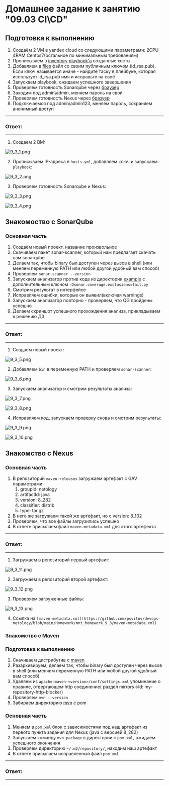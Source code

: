 # Домашнее задание к занятию "09.03 CI\CD"

## Подготовка к выполнению

1. Создаём 2 VM в yandex cloud со следующими параметрами: 2CPU 4RAM Centos7(остальное по минимальным требованиям)
2. Прописываем в [inventory](./infrastructure/inventory/cicd/hosts.yml) [playbook'a](./infrastructure/site.yml) созданные хосты
3. Добавляем в [files](./infrastructure/files/) файл со своим публичным ключом (id_rsa.pub). Если ключ называется иначе - найдите таску в плейбуке, которая использует id_rsa.pub имя и исправьте на своё
4. Запускаем playbook, ожидаем успешного завершения
5. Проверяем готовность Sonarqube через [браузер](http://localhost:9000)
6. Заходим под admin\admin, меняем пароль на свой
7.  Проверяем готовность Nexus через [бразуер](http://localhost:8081)
8. Подключаемся под admin\admin123, меняем пароль, сохраняем анонимный доступ

---
### Ответ:
---

1. Создаем 2 ВМ: 

![9_3_1.png](https://github.com/psvitov/devops-netology/blob/main/Homework/mnt_homework_9_3/9_3_1.png)

2. Прописываем IP-адреса в `hosts.yml`, добавляем ключ и запускаем `playbook`:

![9_3_2.png](https://github.com/psvitov/devops-netology/blob/main/Homework/mnt_homework_9_3/9_3_2.png)

3. Проверяем готовность Sonarqube и Nexus:

![9_3_3.png](https://github.com/psvitov/devops-netology/blob/main/Homework/mnt_homework_9_3/9_3_3.png)

![9_3_4.png](https://github.com/psvitov/devops-netology/blob/main/Homework/mnt_homework_9_3/9_3_4.png)

## Знакомоство с SonarQube

### Основная часть

1. Создаём новый проект, название произвольное
2. Скачиваем пакет sonar-scanner, который нам предлагает скачать сам sonarqube
3. Делаем так, чтобы binary был доступен через вызов в shell (или меняем переменную PATH или любой другой удобный вам способ)
4. Проверяем `sonar-scanner --version`
5. Запускаем анализатор против кода из директории [example](./example) с дополнительным ключом `-Dsonar.coverage.exclusions=fail.py`
6. Смотрим результат в интерфейсе
7. Исправляем ошибки, которые он выявил(включая warnings)
8. Запускаем анализатор повторно - проверяем, что QG пройдены успешно
9. Делаем скриншот успешного прохождения анализа, прикладываем к решению ДЗ

---
### Ответ:
---

1. Создаем новый проект:

![9_3_5.png](https://github.com/psvitov/devops-netology/blob/main/Homework/mnt_homework_9_3/9_3_5.png)

2. Добавляем `bin` в переменную PATH и проверяем `sonar-scanner`:

![9_3_6.png](https://github.com/psvitov/devops-netology/blob/main/Homework/mnt_homework_9_3/9_3_6.png)

3. Запускаем анализатор и смотрим результаты анализа:

![9_3_7.png](https://github.com/psvitov/devops-netology/blob/main/Homework/mnt_homework_9_3/9_3_7.png)

![9_3_8.png](https://github.com/psvitov/devops-netology/blob/main/Homework/mnt_homework_9_3/9_3_8.png)

4. Исправляем код, запускаем проверку снова и смотрим результаты:

![9_3_9.png](https://github.com/psvitov/devops-netology/blob/main/Homework/mnt_homework_9_3/9_3_9.png)

![9_3_10.png](https://github.com/psvitov/devops-netology/blob/main/Homework/mnt_homework_9_3/9_3_10.png)


## Знакомство с Nexus

### Основная часть

1. В репозиторий `maven-releases` загружаем артефакт с GAV параметрами:
   1. groupId: netology
   2. artifactId: java
   3. version: 8_282
   4. classifier: distrib
   5. type: tar.gz
2. В него же загружаем такой же артефакт, но с version: 8_102
3. Проверяем, что все файлы загрузились успешно
4. В ответе присылаем файл `maven-metadata.xml` для этого артефекта

---
### Ответ:
---

1. Загружаем в репозиторий первый артефакт:

![9_3_11.png](https://github.com/psvitov/devops-netology/blob/main/Homework/mnt_homework_9_3/9_3_11.png)

2. Загружаем в репозиторий второй артефакт:

![9_3_12.png](https://github.com/psvitov/devops-netology/blob/main/Homework/mnt_homework_9_3/9_3_12.png)

3. Проверяем загруженные файлы:

![9_3_13.png](https://github.com/psvitov/devops-netology/blob/main/Homework/mnt_homework_9_3/9_3_13.png)

4. Ссылка на `[maven-metadata.xml](https://github.com/psvitov/devops-netology/blob/main/Homework/mnt_homework_9_3/maven-metadata.xml)`

### Знакомство с Maven

### Подготовка к выполнению

1. Скачиваем дистрибутив с [maven](https://maven.apache.org/download.cgi)
2. Разархивируем, делаем так, чтобы binary был доступен через вызов в shell (или меняем переменную PATH или любой другой удобный вам способ)
3. Удаляем из `apache-maven-<version>/conf/settings.xml` упоминание о правиле, отвергающем http соединение( раздел mirrors->id: my-repository-http-blocker)
4. Проверяем `mvn --version`
5. Забираем директорию [mvn](./mvn) с pom

### Основная часть

1. Меняем в `pom.xml` блок с зависимостями под наш артефакт из первого пункта задания для Nexus (java с версией 8_282)
2. Запускаем команду `mvn package` в директории с `pom.xml`, ожидаем успешного окончания
3. Проверяем директорию `~/.m2/repository/`, находим наш артефакт
4. В ответе присылаем исправленный файл `pom.xml`

---
### Ответ:
---
